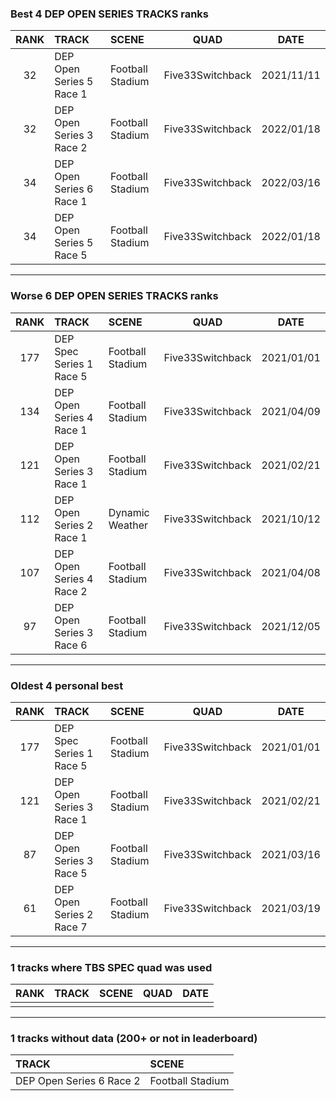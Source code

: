 ### Best 4 DEP OPEN SERIES TRACKS ranks
|RANK|TRACK|SCENE|QUAD|DATE|
|:---:|:---|:---|:---:|:---:|
|32|DEP Open Series 5 Race 1|Football Stadium|Five33Switchback|2021/11/11|
|32|DEP Open Series 3 Race 2|Football Stadium|Five33Switchback|2022/01/18|
|34|DEP Open Series 6 Race 1|Football Stadium|Five33Switchback|2022/03/16|
|34|DEP Open Series 5 Race 5|Football Stadium|Five33Switchback|2022/01/18|
---
### Worse 6 DEP OPEN SERIES TRACKS ranks
|RANK|TRACK|SCENE|QUAD|DATE|
|:---:|:---|:---|:---:|:---:|
|177|DEP Spec Series 1 Race 5|Football Stadium|Five33Switchback|2021/01/01|
|134|DEP Open Series 4 Race 1|Football Stadium|Five33Switchback|2021/04/09|
|121|DEP Open Series 3 Race 1|Football Stadium|Five33Switchback|2021/02/21|
|112|DEP Open Series 2 Race 1|Dynamic Weather|Five33Switchback|2021/10/12|
|107|DEP Open Series 4 Race 2|Football Stadium|Five33Switchback|2021/04/08|
|97|DEP Open Series 3 Race 6|Football Stadium|Five33Switchback|2021/12/05|
---
### Oldest 4 personal best
|RANK|TRACK|SCENE|QUAD|DATE|
|:---:|:---|:---|:---:|:---:|
|177|DEP Spec Series 1 Race 5|Football Stadium|Five33Switchback|2021/01/01|
|121|DEP Open Series 3 Race 1|Football Stadium|Five33Switchback|2021/02/21|
|87|DEP Open Series 3 Race 5|Football Stadium|Five33Switchback|2021/03/16|
|61|DEP Open Series 2 Race 7|Football Stadium|Five33Switchback|2021/03/19|
---
### 1 tracks where TBS SPEC quad was used
|RANK|TRACK|SCENE|QUAD|DATE|
|:---:|:---|:---|:---:|:---:|
||||||
---
### 1 tracks without data (200+ or not in leaderboard)
|TRACK|SCENE|
|:---|:---|
|DEP Open Series 6 Race 2|Football Stadium|
